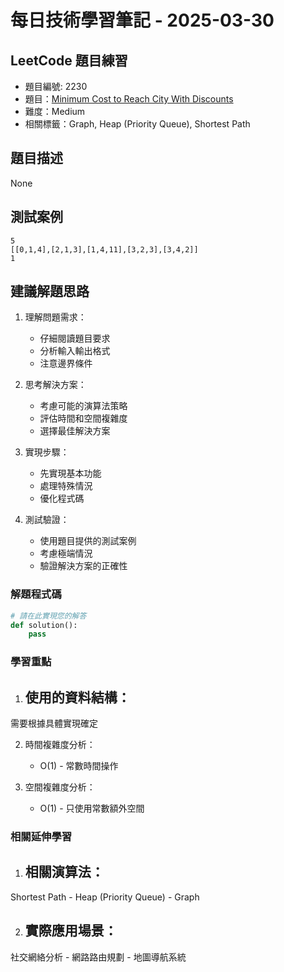 # 每日技術學習筆記 - 2025-03-30

## LeetCode 題目練習
- 題目編號: 2230
- 題目：[Minimum Cost to Reach City With Discounts](https://leetcode.com/problems/minimum-cost-to-reach-city-with-discounts)
- 難度：Medium
- 相關標籤：Graph, Heap (Priority Queue), Shortest Path

## 題目描述
None

## 測試案例
```
5
[[0,1,4],[2,1,3],[1,4,11],[3,2,3],[3,4,2]]
1
```

## 建議解題思路
1. 理解問題需求：
   - 仔細閱讀題目要求
   - 分析輸入輸出格式
   - 注意邊界條件

2. 思考解決方案：
   - 考慮可能的演算法策略
   - 評估時間和空間複雜度
   - 選擇最佳解決方案

3. 實現步驟：
   - 先實現基本功能
   - 處理特殊情況
   - 優化程式碼

4. 測試驗證：
   - 使用題目提供的測試案例
   - 考慮極端情況
   - 驗證解決方案的正確性


### 解題程式碼
```python
# 請在此實現您的解答
def solution():
    pass
```

### 學習重點
1. 使用的資料結構：
   - 
需要根據具體實現確定

2. 時間複雜度分析：
   - O(1) - 常數時間操作

3. 空間複雜度分析：
   - O(1) - 只使用常數額外空間

### 相關延伸學習
1. 相關演算法：
   - 
Shortest Path   - Heap (Priority Queue)   - Graph

2. 實際應用場景：
   - 
社交網絡分析   - 網路路由規劃   - 地圖導航系統

